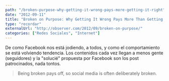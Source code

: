 ```yaml
---
path: "/broken-purpose-why-getting-it-wrong-pays-more-getting-it-right"
date: "2012-09-11"
title: "Broken on Purpose: Why Getting It Wrong Pays More Than Getting It Right"
type: "recordar"
externalUrl: "http://observer.com/2012/09/broken-on-purpose/"
categories: ["Redes Sociales", "Internet"]
---
```


De como Facebook nos está jodiendo, a todos, y como el comportamiento se está volviendo tendencia. Los contenidos cada vez llegan a menos gente (seguidores) y la "soluci&eacute;" propuesta por Facebook son los post patrocinados, nada tontos.

> Being broken pays off, so social media is often deliberately broken.